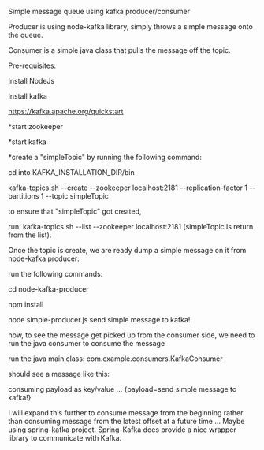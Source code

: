 
Simple message queue using kafka producer/consumer


Producer is using node-kafka library, simply throws a simple message onto the queue.

Consumer is a simple java class that pulls the message off the topic.


Pre-requisites:

Install NodeJs

Install kafka

https://kafka.apache.org/quickstart

*start zookeeper

*start kafka

*create a "simpleTopic" by running the following command:



cd into KAFKA_INSTALLATION_DIR/bin

kafka-topics.sh --create --zookeeper localhost:2181 --replication-factor 1 --partitions 1 --topic simpleTopic

to ensure that "simpleTopic" got created,

run: kafka-topics.sh --list --zookeeper localhost:2181  (simpleTopic is return from the list).


Once the topic is create, we are ready dump a simple message on it from node-kafka producer:

run the following commands:

cd node-kafka-producer

npm install

node simple-producer.js send simple message to kafka!


now, to see the message get picked up from the consumer side, we need to run the java consumer to consume the message

run the java main class: com.example.consumers.KafkaConsumer

should see a message like this:


consuming payload as key/value ... {payload=send simple message to kafka!}


I will expand this further to consume message from the beginning rather than consuming message from the
latest offset at a future time ... Maybe using spring-kafka project. Spring-Kafka does provide a nice wrapper
library to communicate with Kafka.








